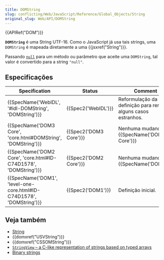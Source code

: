 ```yaml
---
title: DOMString
slug: conflicting/Web/JavaScript/Reference/Global_Objects/String
original_slug: Web/API/DOMString
---
```


{{APIRef("DOM")}}

**`DOMString`** é uma String UTF-16. Como o JavaScript já usa tais strings, uma `DOMString` é mapeada diretamente a uma {{jsxref("String")}}.

Passando [`null`](/pt-BR/docs/Web/JavaScript/Reference/Global_Objects/null) para um método ou parâmetro que aceite uma `DOMString`, tal valor é convertido para a string `"null"`.

## Especificações

| Specification                                                                                | Status                       | Comment                                                        |
| -------------------------------------------------------------------------------------------- | ---------------------------- | -------------------------------------------------------------- |
| {{SpecName('WebIDL', '#idl-DOMString', 'DOMString')}}                     | {{Spec2('WebIDL')}}     | Reformulação da definição para remover alguns casos estranhos. |
| {{SpecName('DOM3 Core', 'core.html#DOMString', 'DOMString')}}             | {{Spec2('DOM3 Core')}} | Nenhuma mudança da {{SpecName('DOM2 Core')}}            |
| {{SpecName('DOM2 Core', 'core.html#ID-C74D1578', 'DOMString')}}         | {{Spec2('DOM2 Core')}} | Nenhuma mudança da {{SpecName('DOM1')}}                |
| {{SpecName('DOM1', 'level-one-core.html#ID-C74D1578', 'DOMString')}} | {{Spec2('DOM1')}}     | Definição inicial.                                             |

## Veja também

- [String](/pt-BR/docs/Web/JavaScript/Reference/Global_Objects/String "/pt-BR/docs/Web/API/DOMString")
- {{domxref("USVString")}}
- {{domxref("CSSOMString")}}
- [`StringView` – a C-like representation of strings based on typed arrays](/pt-BR/docs/Web/JavaScript/Typed_arrays/String_view)
- [Binary strings](/pt-BR/docs/Web/API/DOMString/Binary)
